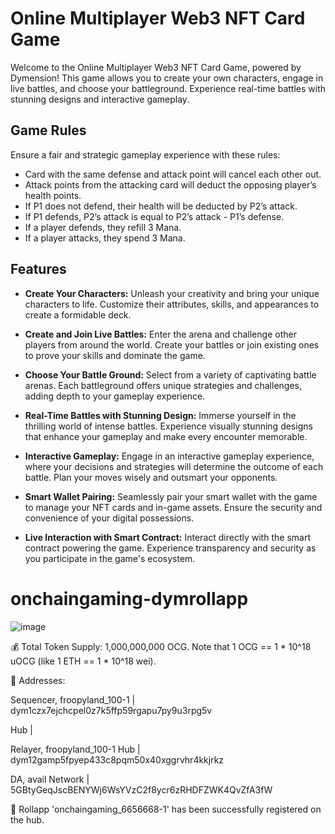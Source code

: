 # Online Multiplayer Web3 NFT Card Game



Welcome to the Online Multiplayer Web3 NFT Card Game, powered by Dymension! This game allows you to create your own characters, engage in live battles, and choose your battleground. Experience real-time battles with stunning designs and interactive gameplay.

## Game Rules

Ensure a fair and strategic gameplay experience with these rules:

- Card with the same defense and attack point will cancel each other out.
- Attack points from the attacking card will deduct the opposing player’s health points.
- If P1 does not defend, their health will be deducted by P2’s attack.
- If P1 defends, P2’s attack is equal to P2’s attack - P1’s defense.
- If a player defends, they refill 3 Mana.
- If a player attacks, they spend 3 Mana.

## Features

- **Create Your Characters:** Unleash your creativity and bring your unique characters to life. Customize their attributes, skills, and appearances to create a formidable deck.

- **Create and Join Live Battles:** Enter the arena and challenge other players from around the world. Create your battles or join existing ones to prove your skills and dominate the game.

- **Choose Your Battle Ground:** Select from a variety of captivating battle arenas. Each battleground offers unique strategies and challenges, adding depth to your gameplay experience.

- **Real-Time Battles with Stunning Design:** Immerse yourself in the thrilling world of intense battles. Experience visually stunning designs that enhance your gameplay and make every encounter memorable.

- **Interactive Gameplay:** Engage in an interactive gameplay experience, where your decisions and strategies will determine the outcome of each battle. Plan your moves wisely and outsmart your opponents.

- **Smart Wallet Pairing:** Seamlessly pair your smart wallet with the game to manage your NFT cards and in-game assets. Ensure the security and convenience of your digital possessions.

- **Live Interaction with Smart Contract:** Interact directly with the smart contract powering the game. Experience transparency and security as you participate in the game's ecosystem.

# onchaingaming-dymrollapp

![image](https://github.com/kamalbuilds/onchaingaming-dymrollapp/assets/95926324/4b88e421-06d6-4975-aaae-c65cefedacd1)

💰 Total Token Supply: 1,000,000,000 OCG. Note that 1 OCG == 1 * 10^18 uOCG (like 1 ETH == 1 * 10^18 wei).

🔑 Addresses:

  Sequencer, froopyland_100-1    | dym1czx7ejchcpel0z7k5ffp59rgapu7py9u3rpg5v
  
  Hub   |
  
  Relayer, froopyland_100-1 Hub  | dym12gamp5fpyep433c8pqm50x40xggrvhr4kkjrkz
  
  DA, avail Network              | 5GBtyGeqJscBENYWj6WsYVzC2f8ycr6zRHDFZWK4QvZfA3fW

  💈 Rollapp 'onchaingaming_6656668-1' has been successfully registered on the hub.
